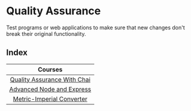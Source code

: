 # Quality Assurance

Test programs or web applications to make sure that new changes don't break their original functionality.

## Index

|                          Courses                          |
| :-------------------------------------------------------: |
|    [Quality Assurance With Chai](./quality-assurance/)    |
| [Advanced Node and Express](./advanced-node-and-express/) |
|   [Metric-Imperial Converter](./metric-imp-converter/)    |
